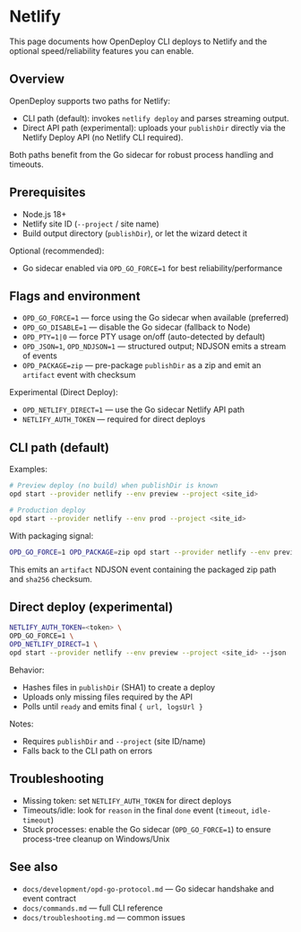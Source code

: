 # Netlify

This page documents how OpenDeploy CLI deploys to Netlify and the optional speed/reliability features you can enable.

## Overview

OpenDeploy supports two paths for Netlify:

- CLI path (default): invokes `netlify deploy` and parses streaming output.
- Direct API path (experimental): uploads your `publishDir` directly via the Netlify Deploy API (no Netlify CLI required).

Both paths benefit from the Go sidecar for robust process handling and timeouts.

## Prerequisites

- Node.js 18+
- Netlify site ID (`--project` / site name)
- Build output directory (`publishDir`), or let the wizard detect it

Optional (recommended):

- Go sidecar enabled via `OPD_GO_FORCE=1` for best reliability/performance

## Flags and environment

- `OPD_GO_FORCE=1` — force using the Go sidecar when available (preferred)
- `OPD_GO_DISABLE=1` — disable the Go sidecar (fallback to Node)
- `OPD_PTY=1|0` — force PTY usage on/off (auto-detected by default)
- `OPD_JSON=1`, `OPD_NDJSON=1` — structured output; NDJSON emits a stream of events
- `OPD_PACKAGE=zip` — pre-package `publishDir` as a zip and emit an `artifact` event with checksum

Experimental (Direct Deploy):

- `OPD_NETLIFY_DIRECT=1` — use the Go sidecar Netlify API path
- `NETLIFY_AUTH_TOKEN` — required for direct deploys

## CLI path (default)

Examples:

```bash
# Preview deploy (no build) when publishDir is known
opd start --provider netlify --env preview --project <site_id>

# Production deploy
opd start --provider netlify --env prod --project <site_id>
```

With packaging signal:

```bash
OPD_GO_FORCE=1 OPD_PACKAGE=zip opd start --provider netlify --env preview --project <site_id> --json
```

This emits an `artifact` NDJSON event containing the packaged zip path and `sha256` checksum.

## Direct deploy (experimental)

```bash
NETLIFY_AUTH_TOKEN=<token> \
OPD_GO_FORCE=1 \
OPD_NETLIFY_DIRECT=1 \
opd start --provider netlify --env preview --project <site_id> --json
```

Behavior:

- Hashes files in `publishDir` (SHA1) to create a deploy
- Uploads only missing files required by the API
- Polls until `ready` and emits final `{ url, logsUrl }`

Notes:

- Requires `publishDir` and `--project` (site ID/name)
- Falls back to the CLI path on errors

## Troubleshooting

- Missing token: set `NETLIFY_AUTH_TOKEN` for direct deploys
- Timeouts/idle: look for `reason` in the final `done` event (`timeout`, `idle-timeout`)
- Stuck processes: enable the Go sidecar (`OPD_GO_FORCE=1`) to ensure process-tree cleanup on Windows/Unix

## See also

- `docs/development/opd-go-protocol.md` — Go sidecar handshake and event contract
- `docs/commands.md` — full CLI reference
- `docs/troubleshooting.md` — common issues

